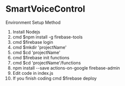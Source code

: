 # SmartVoiceControl

Environment Setup Method
1. Install Nodejs
2. cmd $npm install -g firebase-tools 
3. cmd $firebase login
4. cmd $mkdir 'projectName'
5. cmd $cd 'projectName'
6. cmd $firebase init functions
7. cmd $cd 'projectName'/functions
8. npm install --save actions-on-google firebase-admin
9. Edit code in index.js
10. If you finish coding 
   cmd $firebase deploy


 
